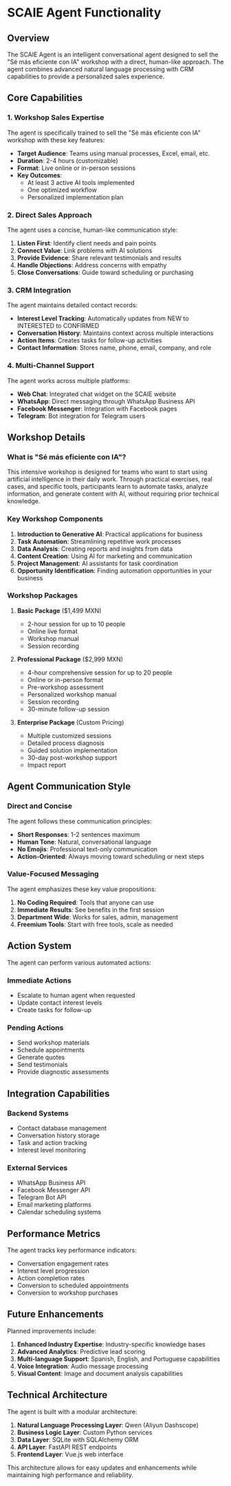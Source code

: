 # SCAIE Agent Functionality

## Overview

The SCAIE Agent is an intelligent conversational agent designed to sell the "Sé más eficiente con IA" workshop with a direct, human-like approach. The agent combines advanced natural language processing with CRM capabilities to provide a personalized sales experience.

## Core Capabilities

### 1. Workshop Sales Expertise

The agent is specifically trained to sell the "Sé más eficiente con IA" workshop with these key features:

- **Target Audience**: Teams using manual processes, Excel, email, etc.
- **Duration**: 2-4 hours (customizable)
- **Format**: Live online or in-person sessions
- **Key Outcomes**: 
  - At least 3 active AI tools implemented
  - One optimized workflow
  - Personalized implementation plan

### 2. Direct Sales Approach

The agent uses a concise, human-like communication style:

1. **Listen First**: Identify client needs and pain points
2. **Connect Value**: Link problems with AI solutions
3. **Provide Evidence**: Share relevant testimonials and results
4. **Handle Objections**: Address concerns with empathy
5. **Close Conversations**: Guide toward scheduling or purchasing

### 3. CRM Integration

The agent maintains detailed contact records:

- **Interest Level Tracking**: Automatically updates from NEW to INTERESTED to CONFIRMED
- **Conversation History**: Maintains context across multiple interactions
- **Action Items**: Creates tasks for follow-up activities
- **Contact Information**: Stores name, phone, email, company, and role

### 4. Multi-Channel Support

The agent works across multiple platforms:

- **Web Chat**: Integrated chat widget on the SCAIE website
- **WhatsApp**: Direct messaging through WhatsApp Business API
- **Facebook Messenger**: Integration with Facebook pages
- **Telegram**: Bot integration for Telegram users

## Workshop Details

### What is "Sé más eficiente con IA"?

This intensive workshop is designed for teams who want to start using artificial intelligence in their daily work. Through practical exercises, real cases, and specific tools, participants learn to automate tasks, analyze information, and generate content with AI, without requiring prior technical knowledge.

### Key Workshop Components

1. **Introduction to Generative AI**: Practical applications for business
2. **Task Automation**: Streamlining repetitive work processes
3. **Data Analysis**: Creating reports and insights from data
4. **Content Creation**: Using AI for marketing and communication
5. **Project Management**: AI assistants for task coordination
6. **Opportunity Identification**: Finding automation opportunities in your business

### Workshop Packages

1. **Basic Package** ($1,499 MXN)
   - 2-hour session for up to 10 people
   - Online live format
   - Workshop manual
   - Session recording

2. **Professional Package** ($2,999 MXN)
   - 4-hour comprehensive session for up to 20 people
   - Online or in-person format
   - Pre-workshop assessment
   - Personalized workshop manual
   - Session recording
   - 30-minute follow-up session

3. **Enterprise Package** (Custom Pricing)
   - Multiple customized sessions
   - Detailed process diagnosis
   - Guided solution implementation
   - 30-day post-workshop support
   - Impact report

## Agent Communication Style

### Direct and Concise

The agent follows these communication principles:

- **Short Responses**: 1-2 sentences maximum
- **Human Tone**: Natural, conversational language
- **No Emojis**: Professional text-only communication
- **Action-Oriented**: Always moving toward scheduling or next steps

### Value-Focused Messaging

The agent emphasizes these key value propositions:

1. **No Coding Required**: Tools that anyone can use
2. **Immediate Results**: See benefits in the first session
3. **Department Wide**: Works for sales, admin, management
4. **Freemium Tools**: Start with free tools, scale as needed

## Action System

The agent can perform various automated actions:

### Immediate Actions
- Escalate to human agent when requested
- Update contact interest levels
- Create tasks for follow-up

### Pending Actions
- Send workshop materials
- Schedule appointments
- Generate quotes
- Send testimonials
- Provide diagnostic assessments

## Integration Capabilities

### Backend Systems
- Contact database management
- Conversation history storage
- Task and action tracking
- Interest level monitoring

### External Services
- WhatsApp Business API
- Facebook Messenger API
- Telegram Bot API
- Email marketing platforms
- Calendar scheduling systems

## Performance Metrics

The agent tracks key performance indicators:

- Conversation engagement rates
- Interest level progression
- Action completion rates
- Conversion to scheduled appointments
- Conversion to workshop purchases

## Future Enhancements

Planned improvements include:

1. **Enhanced Industry Expertise**: Industry-specific knowledge bases
2. **Advanced Analytics**: Predictive lead scoring
3. **Multi-language Support**: Spanish, English, and Portuguese capabilities
4. **Voice Integration**: Audio message processing
5. **Visual Content**: Image and document analysis capabilities

## Technical Architecture

The agent is built with a modular architecture:

1. **Natural Language Processing Layer**: Qwen (Aliyun Dashscope)
2. **Business Logic Layer**: Custom Python services
3. **Data Layer**: SQLite with SQLAlchemy ORM
4. **API Layer**: FastAPI REST endpoints
5. **Frontend Layer**: Vue.js web interface

This architecture allows for easy updates and enhancements while maintaining high performance and reliability.